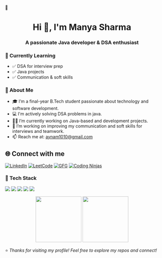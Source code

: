 👋<h1 align="center">Hi 👋, I'm Manya Sharma</h1>
<h3 align="center">A passionate Java developer & DSA enthusiast</h3>



### 🧠 Currently Learning

- ✅ DSA for interview prep
- ✅ Java projects
- ✅ Communication & soft skills



### 💫 About Me

- 🎓 I’m a final-year B.Tech student passionate about technology and software development.
- 💻 I'm actively solving DSA problems in java. 
- 👨‍💻 I’m currently working on Java-based and development projects.
- 📢 I’m working on improving my communication and soft skills for interviews and teamwork.
- 📫 Reach me at: aynam1010@gmail.com



## 🌐 Connect with me

[![LinkedIn](https://img.shields.io/badge/LinkedIn-blue?style=for-the-badge&logo=linkedin)](https://www.linkedin.com/in/manya-sharma-9502552a5//)
[![LeetCode](https://img.shields.io/badge/LeetCode-FFA116?style=for-the-badge&logo=LeetCode&logoColor=black)](https://leetcode.com/u/manyasharma10//)
[![GFG](https://img.shields.io/badge/GeeksforGeeks-2F8D46?style=for-the-badge&logo=GeeksforGeeks&logoColor=white)](https://www.geeksforgeeks.org/user/aynamn8qt//)
[![Coding Ninjas](https://img.shields.io/badge/Coding%20Ninjas-orange?style=for-the-badge)](https://www.naukri.com/code360/profile/10311a7d-eba1-46b8-8f95-c63933c40376)


### 🔧 Tech Stack

<p>
  <img src="https://img.shields.io/badge/Java-007396?style=for-the-badge&logo=java&logoColor=white"/>
  <img src="https://img.shields.io/badge/HTML-E34F26?style=for-the-badge&logo=html5&logoColor=white"/>
  <img src="https://img.shields.io/badge/CSS-1572B6?style=for-the-badge&logo=css3&logoColor=white"/>
  <img src="https://img.shields.io/badge/JavaScript-F7DF1E?style=for-the-badge&logo=javascript&logoColor=black"/>
  <img src="https://img.shields.io/badge/Git-F05032?style=for-the-badge&logo=git&logoColor=white"/>
</p>



<p align="center">
  <img src="https://github-readme-stats.vercel.app/api?username=manya10-sharma&show_icons=true&theme=github_dark" height="150"/>
  <img src="https://github-readme-streak-stats.herokuapp.com?user=manya10-sharma&theme=dark&hide_border=false" height="150"/>
</p>



⭐️ *Thanks for visiting my profile! Feel free to explore my repos and connect!*
